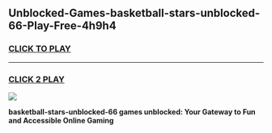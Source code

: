 
## Unblocked-Games-basketball-stars-unblocked-66-Play-Free-4h9h4
<h3>
<a href="https://premium76.site?title=basketball-stars-unblocked-66&ref=09A">CLICK TO PLAY</a></h3>
<hr>

<h3>
<a href="https://premium76.site?title=basketball-stars-unblocked-66&ref=09A">CLICK 2 PLAY</a>
  
</h3>

<a href="https://premium76.site?title=basketball-stars-unblocked-66&ref=09A"><img src="https://clearcache.store/games.png"></a>


**basketball-stars-unblocked-66 games unblocked: Your Gateway to Fun and Accessible Online Gaming**
